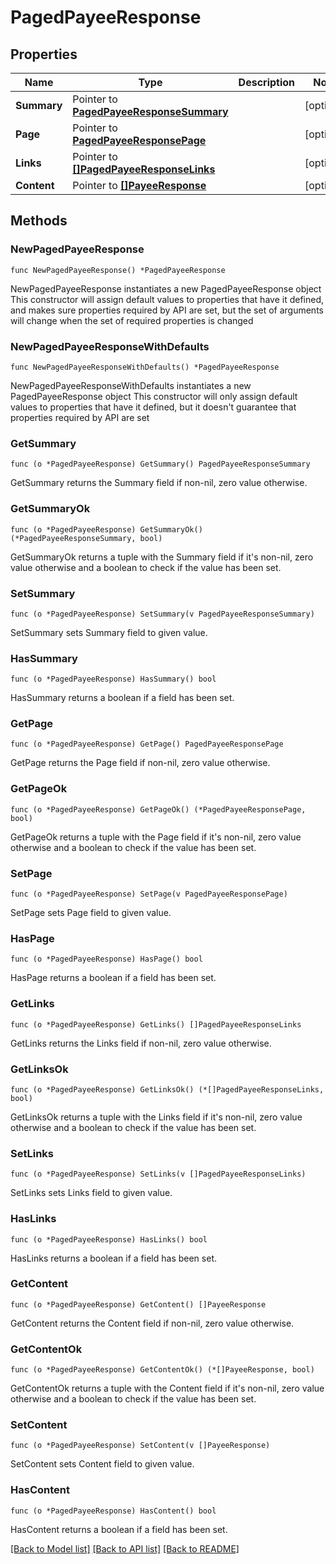 # PagedPayeeResponse

## Properties

Name | Type | Description | Notes
------------ | ------------- | ------------- | -------------
**Summary** | Pointer to [**PagedPayeeResponseSummary**](PagedPayeeResponse_summary.md) |  | [optional] 
**Page** | Pointer to [**PagedPayeeResponsePage**](PagedPayeeResponse_page.md) |  | [optional] 
**Links** | Pointer to [**[]PagedPayeeResponseLinks**](PagedPayeeResponse_links.md) |  | [optional] 
**Content** | Pointer to [**[]PayeeResponse**](PayeeResponse.md) |  | [optional] 

## Methods

### NewPagedPayeeResponse

`func NewPagedPayeeResponse() *PagedPayeeResponse`

NewPagedPayeeResponse instantiates a new PagedPayeeResponse object
This constructor will assign default values to properties that have it defined,
and makes sure properties required by API are set, but the set of arguments
will change when the set of required properties is changed

### NewPagedPayeeResponseWithDefaults

`func NewPagedPayeeResponseWithDefaults() *PagedPayeeResponse`

NewPagedPayeeResponseWithDefaults instantiates a new PagedPayeeResponse object
This constructor will only assign default values to properties that have it defined,
but it doesn't guarantee that properties required by API are set

### GetSummary

`func (o *PagedPayeeResponse) GetSummary() PagedPayeeResponseSummary`

GetSummary returns the Summary field if non-nil, zero value otherwise.

### GetSummaryOk

`func (o *PagedPayeeResponse) GetSummaryOk() (*PagedPayeeResponseSummary, bool)`

GetSummaryOk returns a tuple with the Summary field if it's non-nil, zero value otherwise
and a boolean to check if the value has been set.

### SetSummary

`func (o *PagedPayeeResponse) SetSummary(v PagedPayeeResponseSummary)`

SetSummary sets Summary field to given value.

### HasSummary

`func (o *PagedPayeeResponse) HasSummary() bool`

HasSummary returns a boolean if a field has been set.

### GetPage

`func (o *PagedPayeeResponse) GetPage() PagedPayeeResponsePage`

GetPage returns the Page field if non-nil, zero value otherwise.

### GetPageOk

`func (o *PagedPayeeResponse) GetPageOk() (*PagedPayeeResponsePage, bool)`

GetPageOk returns a tuple with the Page field if it's non-nil, zero value otherwise
and a boolean to check if the value has been set.

### SetPage

`func (o *PagedPayeeResponse) SetPage(v PagedPayeeResponsePage)`

SetPage sets Page field to given value.

### HasPage

`func (o *PagedPayeeResponse) HasPage() bool`

HasPage returns a boolean if a field has been set.

### GetLinks

`func (o *PagedPayeeResponse) GetLinks() []PagedPayeeResponseLinks`

GetLinks returns the Links field if non-nil, zero value otherwise.

### GetLinksOk

`func (o *PagedPayeeResponse) GetLinksOk() (*[]PagedPayeeResponseLinks, bool)`

GetLinksOk returns a tuple with the Links field if it's non-nil, zero value otherwise
and a boolean to check if the value has been set.

### SetLinks

`func (o *PagedPayeeResponse) SetLinks(v []PagedPayeeResponseLinks)`

SetLinks sets Links field to given value.

### HasLinks

`func (o *PagedPayeeResponse) HasLinks() bool`

HasLinks returns a boolean if a field has been set.

### GetContent

`func (o *PagedPayeeResponse) GetContent() []PayeeResponse`

GetContent returns the Content field if non-nil, zero value otherwise.

### GetContentOk

`func (o *PagedPayeeResponse) GetContentOk() (*[]PayeeResponse, bool)`

GetContentOk returns a tuple with the Content field if it's non-nil, zero value otherwise
and a boolean to check if the value has been set.

### SetContent

`func (o *PagedPayeeResponse) SetContent(v []PayeeResponse)`

SetContent sets Content field to given value.

### HasContent

`func (o *PagedPayeeResponse) HasContent() bool`

HasContent returns a boolean if a field has been set.


[[Back to Model list]](../README.md#documentation-for-models) [[Back to API list]](../README.md#documentation-for-api-endpoints) [[Back to README]](../README.md)


